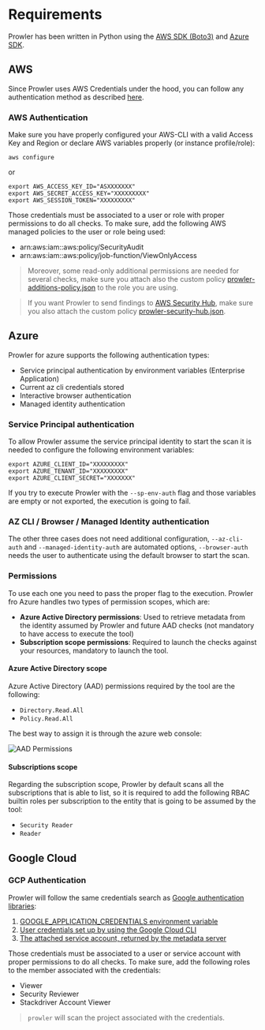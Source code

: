 # Requirements

Prowler has been written in Python using the [AWS SDK (Boto3)](https://boto3.amazonaws.com/v1/documentation/api/latest/index.html#) and [Azure SDK](https://learn.microsoft.com/en-us/python/api/overview/azure/?view=azure-python).
## AWS

Since Prowler uses AWS Credentials under the hood, you can follow any authentication method as described [here](https://docs.aws.amazon.com/cli/latest/userguide/cli-configure-quickstart.html#cli-configure-quickstart-precedence).

### AWS Authentication

Make sure you have properly configured your AWS-CLI with a valid Access Key and Region or declare AWS variables properly (or instance profile/role):

```console
aws configure
```

or

```console
export AWS_ACCESS_KEY_ID="ASXXXXXXX"
export AWS_SECRET_ACCESS_KEY="XXXXXXXXX"
export AWS_SESSION_TOKEN="XXXXXXXXX"
```

Those credentials must be associated to a user or role with proper permissions to do all checks. To make sure, add the following AWS managed policies to the user or role being used:

  - arn:aws:iam::aws:policy/SecurityAudit
  - arn:aws:iam::aws:policy/job-function/ViewOnlyAccess

  > Moreover, some read-only additional permissions are needed for several checks, make sure you attach also the custom policy [prowler-additions-policy.json](https://github.com/prowler-cloud/prowler/blob/master/permissions/prowler-additions-policy.json) to the role you are using.

  > If you want Prowler to send findings to [AWS Security Hub](https://aws.amazon.com/security-hub), make sure you also attach the custom policy [prowler-security-hub.json](https://github.com/prowler-cloud/prowler/blob/master/permissions/prowler-security-hub.json).

## Azure

Prowler for azure supports the following authentication types:

- Service principal authentication by environment variables (Enterprise Application)
- Current az cli credentials stored
- Interactive browser authentication
- Managed identity authentication

### Service Principal authentication

To allow Prowler assume the service principal identity to start the scan it is needed to configure the following environment variables:

```console
export AZURE_CLIENT_ID="XXXXXXXXX"
export AZURE_TENANT_ID="XXXXXXXXX"
export AZURE_CLIENT_SECRET="XXXXXXX"
```

If you try to execute Prowler with the `--sp-env-auth` flag and those variables are empty or not exported, the execution is going to fail.
### AZ CLI / Browser / Managed Identity authentication

The other three cases does not need additional configuration, `--az-cli-auth` and `--managed-identity-auth` are automated options, `--browser-auth` needs the user to authenticate using the default browser to start the scan.

### Permissions

To use each one you need to pass the proper flag to the execution. Prowler fro Azure handles two types of permission scopes, which are:

- **Azure Active Directory permissions**: Used to retrieve metadata from the identity assumed by Prowler and future AAD checks (not mandatory to have access to execute the tool)
- **Subscription scope permissions**: Required to launch the checks against your resources, mandatory to launch the tool.


#### Azure Active Directory scope

Azure Active Directory (AAD) permissions required by the tool are the following:

- `Directory.Read.All`
- `Policy.Read.All`

The best way to assign it is through the azure web console:

![AAD Permissions](../img/AAD-permissions.png)

#### Subscriptions scope

Regarding the subscription scope, Prowler by default scans all the subscriptions that is able to list, so it is required to add the following RBAC builtin roles per subscription  to the entity that is going to be assumed by the tool:

- `Security Reader`
- `Reader`

## Google Cloud

### GCP Authentication

Prowler will follow the same credentials search as [Google authentication libraries](https://cloud.google.com/docs/authentication/application-default-credentials#search_order):

1. [GOOGLE_APPLICATION_CREDENTIALS environment variable](https://cloud.google.com/docs/authentication/application-default-credentials#GAC)
2. [User credentials set up by using the Google Cloud CLI](https://cloud.google.com/docs/authentication/application-default-credentials#personal)
3. [The attached service account, returned by the metadata server](https://cloud.google.com/docs/authentication/application-default-credentials#attached-sa)

Those credentials must be associated to a user or service account with proper permissions to do all checks. To make sure, add the following roles to the member associated with the credentials:

  - Viewer
  - Security Reviewer
  - Stackdriver Account Viewer

> `prowler` will scan the project associated with the credentials.
